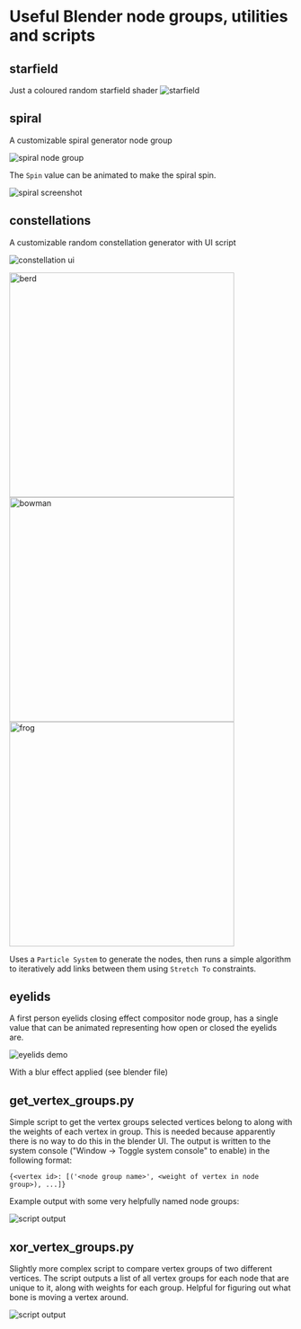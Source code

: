 # Useful Blender node groups, utilities and scripts
## starfield
Just a coloured random starfield shader
![starfield](./readme_files/starfield.png)

## spiral
A customizable spiral generator node group

![spiral node group](./readme_files/spiral_node_group.png)

The ```Spin``` value can be animated to make the spiral spin.

![spiral screenshot](./readme_files/spiral.png)

## constellations
A customizable random constellation generator with UI script

![constellation ui](./readme_files/constellation_ui.png)

<img src="./readme_files/berd.png" alt="berd" width="400"/>
<img src="./readme_files/kneeling_bowman.png" alt="bowman" width="400"/>
<img src="./readme_files/frog.png" alt="frog" width="400"/>

Uses a ```Particle System``` to generate the nodes, then runs a simple algorithm to iteratively add links between them using ```Stretch To``` constraints.

## eyelids
A first person eyelids closing effect compositor node group, has a single value that can be animated representing how open or closed the eyelids are.

![eyelids demo](./readme_files/eyelids.png)

<!-- <video width="320" height="240" controls>
    <source src="readme_files/eyelids.mp4" type="video/mp4">
    <source src="readme_files/eyelids.webm" type="video/webm">
</video> -->

With a blur effect applied (see blender file)

## get_vertex_groups.py

Simple script to get the vertex groups selected vertices belong to along with the weights of each vertex in group.
This is needed because apparently there is no way to do this in the blender UI.
The output is written to the system console ("Window -> Toggle system console" to enable) in the following format:
```
{<vertex id>: [('<node group name>', <weight of vertex in node group>), ...]}
```
Example output with some very helpfully named node groups:

![script output](readme_files/script_output1.png)

## xor_vertex_groups.py

Slightly more complex script to compare vertex groups of two different vertices. The script outputs a list of all vertex groups for each node that are unique to it, along with weights for each group. Helpful for figuring out what bone is moving a vertex around.

![script output](readme_files/script_output2.png)